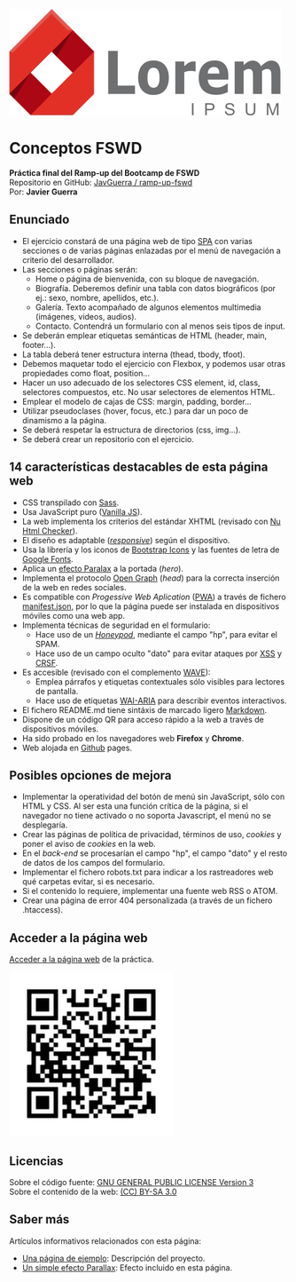 ![icono](img/logo.svg)

# Conceptos FSWD

__Práctica final del Ramp-up del Bootcamp de FSWD__  
Repositorio en GitHub: [ JavGuerra / ramp-up-fswd](https://github.com/JavGuerra/ramp-up-fswd)  
Por: __Javier Guerra__  

## Enunciado

- El ejercicio constará de una página web de tipo [SPA](https://es.wikipedia.org/wiki/Single-page_application) con varias secciones o de varias páginas enlazadas por el menú de navegación a criterio del desarrollador.
- Las secciones o páginas serán:
    - Home o página de bienvenida, con su bloque de navegación.
    - Biografía. Deberemos definir una tabla con datos biográficos (por ej.: sexo, nombre, apellidos, etc.).
    - Galería. Texto acompañado de algunos elementos multimedia (imágenes, videos, audios).
    - Contacto. Contendrá un formulario con al menos seis tipos de input.
- Se deberán emplear etiquetas semánticas de HTML (header, main, footer...).
- La tabla deberá tener estructura interna (thead, tbody, tfoot).
- Debemos maquetar todo el ejercicio con Flexbox, y podemos usar otras propiedades como float, position...
- Hacer un uso adecuado de los selectores CSS element, id, class, selectores compuestos, etc. No usar selectores de elementos HTML.
- Emplear el modelo de cajas de CSS: margin, padding, border...
- Utilizar pseudoclases (hover, focus, etc.) para dar un poco de dinamismo a la página.
- Se deberá respetar la estructura de directorios (css, img...).
- Se deberá crear un repositorio con el ejercicio.

## 14 características destacables de esta página web

- CSS transpilado con [Sass](https://es.wikipedia.org/wiki/Sass).
- Usa JavaScript puro ([Vanilla JS](https://www.ardepizando.com/que-es-vanilla-js/)).
- La web implementa los criterios del estándar XHTML (revisado con [Nu Html Checker](https://html5.validator.nu/)).
- El diseño es adaptable ([_responsive_](https://es.wikipedia.org/wiki/Dise%C3%B1o_web_adaptable)) según el dispositivo.
- Usa la librería y los iconos de [Bootstrap Icons](https://icons.getbootstrap.com/) y las fuentes de letra de [Google Fonts](https://fonts.google.com/).
- Aplica un [efecto Paralax](https://blog.hubspot.es/marketing/efecto-parallax) a la portada (_hero_).
- Implementa el protocolo [Open Graph](https://ogp.me/) (_head_) para la correcta inserción de la web en redes sociales.
- Es compatible con _Progessive Web Aplication_ ([PWA](https://developer.mozilla.org/es/docs/Web/Progressive_web_apps)) a través de fichero [manifest.json](https://developer.mozilla.org/es/docs/Web/Manifest), por lo que la página puede ser instalada en dispositivos móviles como una web app.
- Implementa técnicas de seguridad en el formulario:
    - Hace uso de un [_Honeypod_](https://es.wikipedia.org/wiki/Honeypot), mediante el campo "hp", para evitar el SPAM.
    - Hace uso de un campo oculto "dato" para evitar ataques por [XSS](https://es.wikipedia.org/wiki/Cross-site_scripting) y [CRSF](https://es.wikipedia.org/wiki/Cross-site_request_forgery).
- Es accesible (revisado con el complemento [WAVE](https://wave.webaim.org/)):
    - Emplea párrafos y etiquetas contextuales sólo visibles para lectores de pantalla.
    - Hace uso de etiquetas [WAI-ARIA](https://en.wikipedia.org/wiki/WAI-ARIA) para describir eventos interactivos.
- El fichero README.md tiene sintáxis de marcado ligero [Markdown](https://es.wikipedia.org/wiki/Markdown).
- Dispone de un código QR para acceso rápido a la web a través de dispositivos móviles.
- Ha sido probado en los navegadores web __Firefox__ y __Chrome__.
- Web alojada en [Github](https://github.com/JavGuerra/ramp-up-fswd) pages.

## Posibles opciones de mejora

- Implementar la operatividad del botón de menú sin JavaScript, sólo con HTML y CSS. Al ser esta una función crítica de la página, si el navegador no tiene activado o no soporta Javascript, el menú no se desplegaría.
- Crear las páginas de política de privacidad, términos de uso, _cookies_ y poner el aviso de _cookies_ en la web.
- En el _back-end_ se procesarían el campo "hp", el campo "dato" y el resto de datos de los campos del formulario.
- Implementar el fichero robots.txt para indicar a los rastreadores web qué carpetas evitar, si es necesario.
- Si el contenido lo requiere, implementar una fuente web RSS o ATOM.
- Crear una página de error 404 personalizada (a través de un fichero .htaccess).

## Acceder a la página web

[Acceder a la página web](https://javguerra.github.io/ramp-up-fswd/index.html) de la práctica.

![icono](img/qrcode.svg)

## Licencias

Sobre el código fuente: [GNU GENERAL PUBLIC LICENSE Version 3](LICENSE)  
Sobre el contenido de la web: [(CC) BY-SA 3.0](https://creativecommons.org/licenses/by-sa/3.0/es/)

## Saber más

Artículos informativos relacionados con esta página:

- [Una página de ejemplo](https://javguerra.github.io/2022-04-23-pagina-de-ejemplo/): Descripción del proyecto.
- [Un simple efecto Parallax](https://javguerra.github.io/2022-05-03-parallax-simple/): Efecto incluido en esta página.

